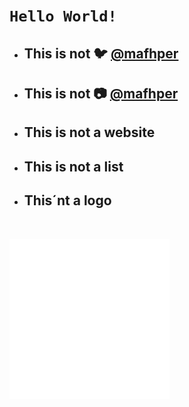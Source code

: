 # `Hello World!`

* ## This is not :bird: [@mafhper](https://twitter.com/mafhper)

* ## This is not :camera: [@mafhper](https://instagram.com/mafhper)

* ## This is not a website

* ## This is not a list

* ## This´nt a logo

&nbsp;

![Logo](images/logo_circle.svg "Logo")
